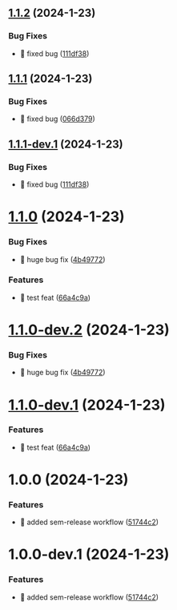 ## [1.1.2](https://github.com/mellifluus/agri-be/compare/v1.1.1...v1.1.2) (2024-1-23)


### Bug Fixes

* 🐛 fixed bug ([111df38](https://github.com/mellifluus/agri-be/commit/111df3804df9ab4de7e818257d4446f7d7973318))

## [1.1.1](https://github.com/mellifluus/agri-be/compare/v1.1.0...v1.1.1) (2024-1-23)


### Bug Fixes

* 🐛 fixed bug ([066d379](https://github.com/mellifluus/agri-be/commit/066d37914ce5911debd3fc23458d51c8aea732b3))

## [1.1.1-dev.1](https://github.com/mellifluus/agri-be/compare/v1.1.0...v1.1.1-dev.1) (2024-1-23)


### Bug Fixes

* 🐛 fixed bug ([111df38](https://github.com/mellifluus/agri-be/commit/111df3804df9ab4de7e818257d4446f7d7973318))

# [1.1.0](https://github.com/mellifluus/agri-be/compare/v1.0.0...v1.1.0) (2024-1-23)


### Bug Fixes

* 🐛 huge bug fix ([4b49772](https://github.com/mellifluus/agri-be/commit/4b4977248b50e8e5b49b92b3290287353e0e7ad7))


### Features

* 🎸 test feat ([66a4c9a](https://github.com/mellifluus/agri-be/commit/66a4c9a027991ff6c1fcc2830728b88de1afb2d8))

# [1.1.0-dev.2](https://github.com/mellifluus/agri-be/compare/v1.1.0-dev.1...v1.1.0-dev.2) (2024-1-23)


### Bug Fixes

* 🐛 huge bug fix ([4b49772](https://github.com/mellifluus/agri-be/commit/4b4977248b50e8e5b49b92b3290287353e0e7ad7))

# [1.1.0-dev.1](https://github.com/mellifluus/agri-be/compare/v1.0.0...v1.1.0-dev.1) (2024-1-23)


### Features

* 🎸 test feat ([66a4c9a](https://github.com/mellifluus/agri-be/commit/66a4c9a027991ff6c1fcc2830728b88de1afb2d8))

# 1.0.0 (2024-1-23)


### Features

* 🎸 added sem-release workflow ([51744c2](https://github.com/mellifluus/agri-be/commit/51744c2662f99c734ee7b94f09816aace22fdcb7))

# 1.0.0-dev.1 (2024-1-23)


### Features

* 🎸 added sem-release workflow ([51744c2](https://github.com/mellifluus/agri-be/commit/51744c2662f99c734ee7b94f09816aace22fdcb7))
